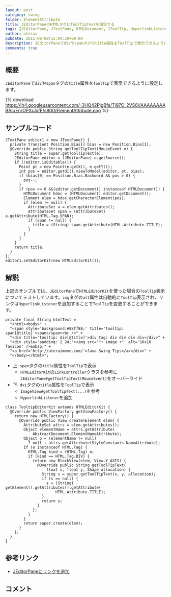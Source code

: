 ```yaml
---
layout: post
category: swing
folder: ElementAttribute
title: JEditorPaneのHTMLタグにToolTipTextを設定する
tags: [JEditorPane, JTextPane, HTMLDocument, JToolTip, HyperlinkListener]
author: aterai
pubdate: 2011-08-08T15:04:19+09:00
description: JEditorPaneでdivやspanタグのtitle属性をToolTipで表示できるように設定します。
comments: true
---
```

## 概要
`JEditorPane`で`div`や`span`タグの`title`属性を`ToolTip`で表示できるように設定します。

{% download https://lh4.googleusercontent.com/-3HQ42PjgBfs/Tj97O_2VS6I/AAAAAAAABAc/EnrOPXrJxfE/s800/ElementAttribute.png %}

## サンプルコード
<pre class="prettyprint"><code>JTextPane editor1 = new JTextPane() {
  private transient Position.Bias[] bias = new Position.Bias[1];
  @Override public String getToolTipText(MouseEvent e) {
    String title = super.getToolTipText(e);
    JEditorPane editor = (JEditorPane) e.getSource();
    if (!editor.isEditable()) {
      Point pt = new Point(e.getX(), e.getY());
      int pos = editor.getUI().viewToModel(editor, pt, bias);
      if (bias[0] == Position.Bias.Backward &amp;&amp; pos &gt; 0) {
        pos--;
      }
      if (pos &gt;= 0 &amp;&amp;(editor.getDocument() instanceof HTMLDocument)) {
        HTMLDocument hdoc = (HTMLDocument) editor.getDocument();
        Element elem = hdoc.getCharacterElement(pos);
        if (elem != null) {
          AttributeSet a = elem.getAttributes();
          AttributeSet span = (AttributeSet) a.getAttribute(HTML.Tag.SPAN);
          if (span != null) {
            title = (String) span.getAttribute(HTML.Attribute.TITLE);
          }
        }
      }
    }
    return title;
  }
};
editor1.setEditorKit(new HTMLEditorKit());
</code></pre>

## 解説
上記のサンプルでは、`JEditorPane`で`HTMLEditorKit`を使った場合の`ToolTip`表示についてテストしています。`img`タグの`alt`属性は自動的に`ToolTip`表示され、リンクは`HyperlinkListener`を追加することで`ToolTip`を変更することができます。

<pre class="prettyprint"><code>private final String htmlText =
  "&lt;html&gt;&lt;body&gt;" +
  "&lt;span style='background:#88ff88;' title='tooltip: span[@title]'&gt;span&lt;/span&gt;&lt;br /&gt;" +
  "&lt;div title='tooltip: div[@title]'&gt;div tag: div div div div&lt;/div&gt;" +
  "&lt;div style='padding: 2 24;'&gt;&lt;img src='"+ image +"' alt='16x16 favicon' /&gt;&amp;nbsp;" +
  "&lt;a href='http://ateraimemo.com/'&gt;Java Swing Tips&lt;/a&gt;&lt;/div&gt;" +
  "&lt;/body&gt;&lt;/html&gt;";
</code></pre>

- 上: `span`タグの`title`属性を`ToolTip`で表示
    - `HTMLEditorKit`の`LinkController`クラスを参考に`JEditorPane#getToolTipText(MouseEvent)`をオーバーライド
- 下: `dvi`タグの`title`属性を`ToolTip`で表示
    - `ImageView#getToolTipText(...)`を参考
    - `HyperlinkListener`を追加

<!-- dummy comment line for breaking list -->

<pre class="prettyprint"><code>class TooltipEditorKit extends HTMLEditorKit {
  @Override public ViewFactory getViewFactory() {
    return new HTMLFactory() {
      @Override public View create(Element elem) {
        AttributeSet attrs = elem.getAttributes();
        Object elementName = attrs.getAttribute(
            AbstractDocument.ElementNameAttribute);
        Object o = (elementName != null)
          ? null : attrs.getAttribute(StyleConstants.NameAttribute);
        if (o instanceof HTML.Tag) {
          HTML.Tag kind = (HTML.Tag) o;
          if (kind == HTML.Tag.DIV) {
            return new BlockView(elem, View.Y_AXIS) {
              @Override public String getToolTipText(
                  float x, float y, Shape allocation) {
                String s = super.getToolTipText(x, y, allocation);
                if (s == null) {
                  s = (String) getElement().getAttributes().getAttribute(
                      HTML.Attribute.TITLE);
                }
                return s;
              }
            };
          }
        }
        return super.create(elem);
      }
    };
  }
}
</code></pre>

## 参考リンク
- [JEditorPaneにリンクを追加](http://ateraimemo.com/Swing/HyperlinkListener.html)

<!-- dummy comment line for breaking list -->

## コメント
